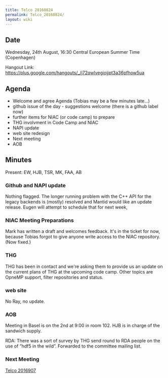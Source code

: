 ```yaml
---
title: Telco 20160824
permalink: Telco_20160824/
layout: wiki
---
```


Date
----

Wednesday, 24th August, 16:30 Central European Summer Time (Copenhagen)

Hangout Link:
<https://plus.google.com/hangouts/_/j72qwlvegiojjpt3a36pfhow5ua>

Agenda
------

-   Welcome and agree Agenda (Tobias may be a few minutes late...)
-   github issue of the day - suggestions welcome (there is a github
    label now)
-   further items for NIAC (or code camp) to prepare
-   THG involvment in Code Camp and NIAC
-   NAPI update
-   web site redesign
-   Next meeting
-   AOB

Minutes
-------

Present: EW, HJB, TSR, MK, FAA, AB

### Github and NAPI update

Nothing flagged. The longer running problem with the C++ API for the
legacy backends is (mostly) resolved and Mantid would like an update
release. Eugen will attempt to schedule that for next week,

### NIAC Meeting Preparations

Mark has written a draft and welcomes feedback. It's in the ticket for
now, because Tobias forgot to give anyone write access to the NIAC
repository. (Now fixed.)

### THG

THG has been in contact and we're asking them to provide us an update on
the current plans of THG at the upcoming code camp. Other topics are
OpneMP support, filter repositories and status.

### web site

No Ray, no update.

### AOB

Meeting in Basel is on the 2nd at 9:00 in room 102. HJB is in charge of
the sandwich supply.

RDA: There was a sort of survey by THG send round to RDA people on the
use of “hdf5 in the wild”. Forwarded to the committee mailing list.

### Next Meeting

[Telco 2016907](Telco_2016907 "wikilink")
